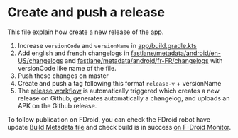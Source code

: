 # Create and push a release

This file explain how create a new release of the app.

1. Increase `versionCode` and `versionName` in [app/build.gradle.kts](/app/build.gradle.kts)
2. Add english and french changelogs in [fastlane/metadata/android/en-US/changelogs](/fastlane/metadata/android/en-US/changelogs) and [fastlane/metadata/android/fr-FR/changelogs](/fastlane/metadata/android/fr-FR/changelogs) with versionCode like name of the file.
3. Push these changes on master
4. Create and push a tag following this format `release-v` + versionName
5. The [release workflow](/.github/workflows/release.yml) is automatically triggered which creates a new release on Github, generates automatically a changelog, and uploads an APK on the Github release.

To follow publication on FDroid, you can check the FDroid robot have update [Build Metadata file](https://gitlab.com/fdroid/fdroiddata/-/blob/master/metadata/org.eu.exodus_privacy.exodusprivacy.yml) and check build is in success [on F-Droid Monitor](https://monitor.f-droid.org/builds/build).

